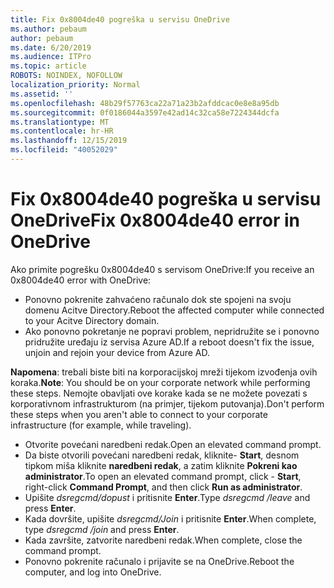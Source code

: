 ```yaml
---
title: Fix 0x8004de40 pogreška u servisu OneDrive
ms.author: pebaum
author: pebaum
ms.date: 6/20/2019
ms.audience: ITPro
ms.topic: article
ROBOTS: NOINDEX, NOFOLLOW
localization_priority: Normal
ms.assetid: ''
ms.openlocfilehash: 48b29f57763ca22a71a23b2afddcac0e8e8a95db
ms.sourcegitcommit: 0f0186044a3597e42ad14c32ca58e7224344dcfa
ms.translationtype: MT
ms.contentlocale: hr-HR
ms.lasthandoff: 12/15/2019
ms.locfileid: "40052029"
---
```

# <a name="fix-0x8004de40-error-in-onedrive"></a><span data-ttu-id="ea5fe-102">Fix 0x8004de40 pogreška u servisu OneDrive</span><span class="sxs-lookup"><span data-stu-id="ea5fe-102">Fix 0x8004de40 error in OneDrive</span></span>

<span data-ttu-id="ea5fe-103">Ako primite pogrešku 0x8004de40 s servisom OneDrive:</span><span class="sxs-lookup"><span data-stu-id="ea5fe-103">If you receive an 0x8004de40 error with OneDrive:</span></span>

- <span data-ttu-id="ea5fe-104">Ponovno pokrenite zahvaćeno računalo dok ste spojeni na svoju domenu Acitve Directory.</span><span class="sxs-lookup"><span data-stu-id="ea5fe-104">Reboot the affected computer while connected to your Acitve Directory domain.</span></span>
- <span data-ttu-id="ea5fe-105">Ako ponovno pokretanje ne popravi problem, nepridružite se i ponovno pridružite uređaju iz servisa Azure AD.</span><span class="sxs-lookup"><span data-stu-id="ea5fe-105">If a reboot doesn't fix the issue, unjoin and rejoin your device from Azure AD.</span></span> 

<span data-ttu-id="ea5fe-106">**Napomena**: trebali biste biti na korporacijskoj mreži tijekom izvođenja ovih koraka.</span><span class="sxs-lookup"><span data-stu-id="ea5fe-106">**Note**: You should be on your corporate network while performing these steps.</span></span> <span data-ttu-id="ea5fe-107">Nemojte obavljati ove korake kada se ne možete povezati s korporativnom infrastrukturom (na primjer, tijekom putovanja).</span><span class="sxs-lookup"><span data-stu-id="ea5fe-107">Don't perform these steps when you aren't able to connect to your corporate infrastructure (for example, while traveling).</span></span> 

- <span data-ttu-id="ea5fe-108">Otvorite povećani naredbeni redak.</span><span class="sxs-lookup"><span data-stu-id="ea5fe-108">Open an elevated command prompt.</span></span> 
- <span data-ttu-id="ea5fe-109">Da biste otvorili povećani naredbeni redak, kliknite- **Start**, desnom tipkom miša kliknite **naredbeni redak**, a zatim kliknite **Pokreni kao administrator**.</span><span class="sxs-lookup"><span data-stu-id="ea5fe-109">To open an elevated command prompt, click - **Start**, right-click **Command Prompt**, and then click **Run as administrator**.</span></span>
- <span data-ttu-id="ea5fe-110">Upišite *dsregcmd/dopust* i pritisnite **Enter**.</span><span class="sxs-lookup"><span data-stu-id="ea5fe-110">Type *dsregcmd /leave* and press **Enter**.</span></span>
- <span data-ttu-id="ea5fe-111">Kada dovršite, upišite *dsregcmd/Join* i pritisnite **Enter**.</span><span class="sxs-lookup"><span data-stu-id="ea5fe-111">When complete, type *dsregcmd /join* and press **Enter**.</span></span>
- <span data-ttu-id="ea5fe-112">Kada završite, zatvorite naredbeni redak.</span><span class="sxs-lookup"><span data-stu-id="ea5fe-112">When complete, close the command prompt.</span></span>
- <span data-ttu-id="ea5fe-113">Ponovno pokrenite računalo i prijavite se na OneDrive.</span><span class="sxs-lookup"><span data-stu-id="ea5fe-113">Reboot the computer, and log into OneDrive.</span></span>